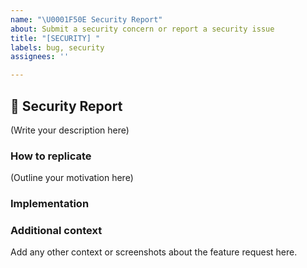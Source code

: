 ```yaml
---
name: "\U0001F50E Security Report"
about: Submit a security concern or report a security issue
title: "[SECURITY] "
labels: bug, security
assignees: ''

---
```


## 🔎 Security Report

<!--
    What is the security concern you would like to report in DarkWorlds Server?
    How this security concern would affect the DarkWorlds Server?
-->

(Write your description here)

### How to replicate

<!--
    How would you replicate this error?
-->

(Outline your motivation here)

### Implementation

<!--
    What needs to be built in DarkWorlds Server to solve this issue?
    What components of DarkWorlds Server will be affected by this design (if any)?
    How should this feature be implemented?
-->

### Additional context
Add any other context or screenshots about the feature request here.

